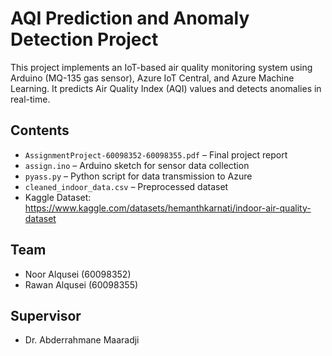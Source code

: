 # AQI Prediction and Anomaly Detection Project

This project implements an IoT-based air quality monitoring system using Arduino (MQ-135 gas sensor), Azure IoT Central, and Azure Machine Learning. It predicts Air Quality Index (AQI) values and detects anomalies in real-time.

## Contents
- `AssignmentProject-60098352-60098355.pdf` – Final project report
- `assign.ino` – Arduino sketch for sensor data collection
- `pyass.py` – Python script for data transmission to Azure
- `cleaned_indoor_data.csv` – Preprocessed dataset
- Kaggle Dataset: https://www.kaggle.com/datasets/hemanthkarnati/indoor-air-quality-dataset

## Team
- Noor Alqusei (60098352)
- Rawan Alqusei (60098355)

## Supervisor
- Dr. Abderrahmane Maaradji
